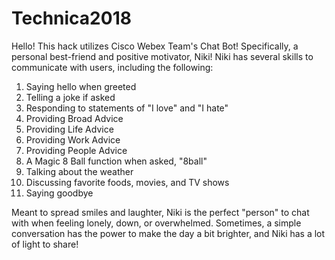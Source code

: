 # Technica2018
Hello! This hack utilizes Cisco Webex Team's Chat Bot! Specifically, a personal best-friend and positive motivator, Niki! Niki has several skills to communicate with users, including the following:
1. Saying hello when greeted
2. Telling a joke if asked
3. Responding to statements of "I love" and "I hate"
4. Providing Broad Advice
5. Providing Life Advice
6. Providing Work Advice
7. Providing People Advice
8. A Magic 8 Ball function when asked, "8ball"
9. Talking about the weather
10. Discussing favorite foods, movies, and TV shows
11. Saying goodbye

Meant to spread smiles and laughter, Niki is the perfect "person" to chat with when feeling lonely, down, or overwhelmed. Sometimes, a simple conversation has the power to make the day a bit brighter, and Niki has a lot of light to share!